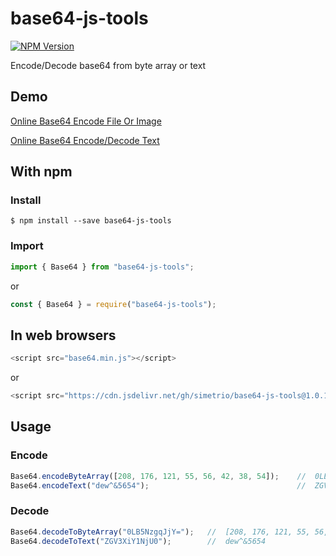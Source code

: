 base64-js-tools
=========

[![NPM Version](http://img.shields.io/npm/v/base64-js-tools.svg?style=flat)](https://www.npmjs.com/package/base64-js-tools)

Encode/Decode base64 from byte array or text

## Demo

[Online Base64 Encode File Or Image](https://www.olrix.net/tools/base64-encode-file-or-image/)

[Online Base64 Encode/Decode Text](https://www.olrix.net/tools/base64-encode-decode/)

## With npm

### Install

```shell
$ npm install --save base64-js-tools
```

### Import

```javascript
import { Base64 } from "base64-js-tools";
```

or

```javascript
const { Base64 } = require("base64-js-tools");
```

## In web browsers 

```javascript
<script src="base64.min.js"></script>
```

or

```javascript
<script src="https://cdn.jsdelivr.net/gh/simetrio/base64-js-tools@1.0.1/base64.min.js"></script>
```

## Usage

### Encode

```javascript
Base64.encodeByteArray([208, 176, 121, 55, 56, 42, 38, 54]);    //  0LB5NzgqJjY=
Base64.encodeText("dew^&5654");                                 //  ZGV3XiY1NjU0
```

### Decode

```javascript
Base64.decodeToByteArray("0LB5NzgqJjY=");   //  [208, 176, 121, 55, 56, 42, 38, 54]
Base64.decodeToText("ZGV3XiY1NjU0");        //  dew^&5654
```
